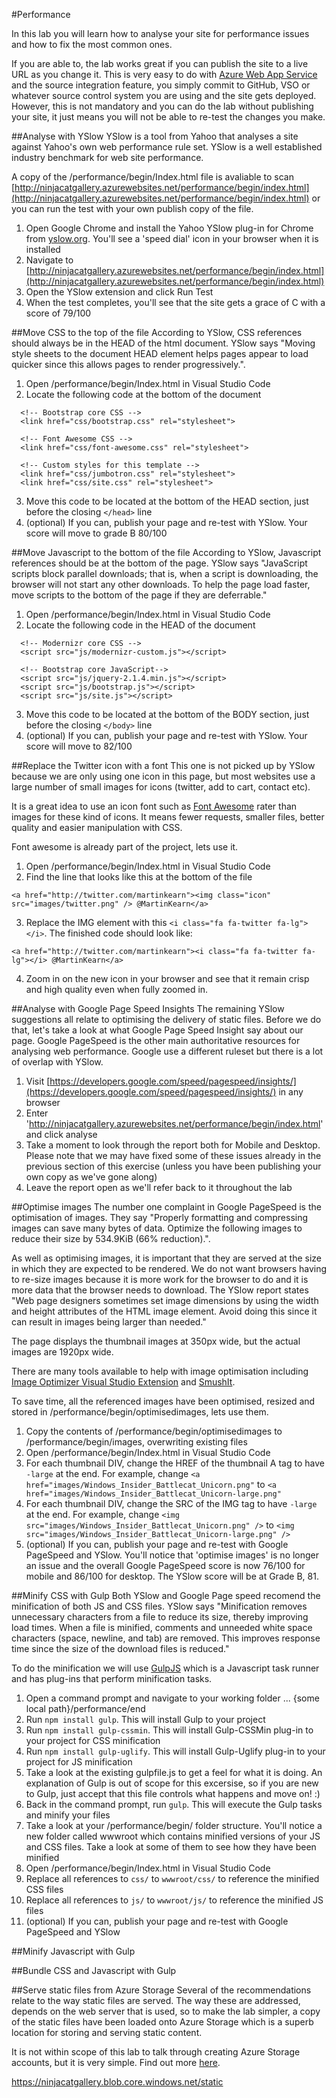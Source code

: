 #Performance

In this lab you will learn how to analyse your site for performance issues and how to fix the most common ones.

If you are able to, the lab works great if you can publish the site to a live URL as you change it. This is very easy to do with [Azure Web App Service](https://azure.microsoft.com/en-us/services/app-service/web/) and the source integration feature, you simply commit to GitHub, VSO or whatever source control system you are using and the site gets deployed. However, this is not mandatory and you can do the lab without publishing your site, it just means you will not be able to re-test the changes you make.

##Analyse with YSlow
YSlow is a tool from Yahoo that analyses a site against Yahoo's own web performance rule set. YSlow is a well established industry benchmark for web site performance.

A copy of the /performance/begin/Index.html file is avaliable to scan [http://ninjacatgallery.azurewebsites.net/performance/begin/index.html](http://ninjacatgallery.azurewebsites.net/performance/begin/index.html) or you can run the test with your own publish copy of the file.

1. Open Google Chrome and install the Yahoo YSlow plug-in for Chrome from [yslow.org](http://yslow.org/). You'll see a 'speed dial' icon in your browser when it is installed
2. Navigate to [http://ninjacatgallery.azurewebsites.net/performance/begin/index.html](http://ninjacatgallery.azurewebsites.net/performance/begin/index.html)
3. Open the YSlow extension and click Run Test
4. When the test completes, you'll see that the site gets a grace of C with a score of 79/100

##Move CSS to the top of the file
According to YSlow, CSS references should always be in the HEAD of the html document. YSlow says "Moving style sheets to the document HEAD element helps pages appear to load quicker since this allows pages to render progressively.".

1. Open /performance/begin/Index.html in Visual Studio Code
2. Locate the following code at the bottom of the document

```
  <!-- Bootstrap core CSS -->
  <link href="css/bootstrap.css" rel="stylesheet">

  <!-- Font Awesome CSS -->
  <link href="css/font-awesome.css" rel="stylesheet">

  <!-- Custom styles for this template -->
  <link href="css/jumbotron.css" rel="stylesheet">
  <link href="css/site.css" rel="stylesheet">
```  
3. Move this code to be located at the bottom of the HEAD section, just before the closing `</head>` line
4. (optional) If you can, publish your page and re-test with YSlow. Your score will move to grade B 80/100

##Move Javascript to the bottom of the file
According to YSlow, Javascript references should be at the bottom of the page. YSlow says "JavaScript scripts block parallel downloads; that is, when a script is downloading, the browser will not start any other downloads. To help the page load faster, move scripts to the bottom of the page if they are deferrable."

1. Open /performance/begin/Index.html in Visual Studio Code
2. Locate the following code in the HEAD of the document

```
  <!-- Modernizr core CSS -->
  <script src="js/modernizr-custom.js"></script>

  <!-- Bootstrap core JavaScript-->
  <script src="js/jquery-2.1.4.min.js"></script>
  <script src="js/bootstrap.js"></script>
  <script src="js/site.js"></script>
``` 
3. Move this code to be located at the bottom of the BODY section, just before the closing `</body>` line 
4. (optional) If you can, publish your page and re-test with YSlow. Your score will move to 82/100

##Replace the Twitter icon with a font
This one is not picked up by YSlow because we are only using one icon in this page, but most websites use a large number of small images for icons (twitter, add to cart, contact etc). 

It is a great idea to use an icon font such as [Font Awesome](http://fortawesome.github.io/Font-Awesome/) rater than images for these kind of icons. It means fewer requests, smaller files, better quality and easier manipulation with CSS.

Font awesome is already part of the project, lets use it.

1. Open /performance/begin/Index.html in Visual Studio Code
2. Find the line that looks like this at the bottom of the file

```
<a href="http://twitter.com/martinkearn"><img class="icon" src="images/twitter.png" /> @MartinKearn</a>
```

3. Replace the IMG element with this `<i class="fa fa-twitter fa-lg"></i>`. The finished code should look like:

```
<a href="http://twitter.com/martinkearn"><i class="fa fa-twitter fa-lg"></i> @MartinKearn</a>
```

4. Zoom in on the new icon in your browser and see that it remain crisp and high quality even when fully zoomed in.

##Analyse with Google Page Speed Insights
The remaining YSlow suggestions all relate to optimising the delivery of static files. Before we do that, let's take a look at what Google Page Speed Insight say about our page. Google PageSpeed is the other main authoritative resources for analysing web performance. Google use a different ruleset but there is a lot of overlap with YSlow.

1. Visit [https://developers.google.com/speed/pagespeed/insights/](https://developers.google.com/speed/pagespeed/insights/) in any browser
2. Enter 'http://ninjacatgallery.azurewebsites.net/performance/begin/index.html' and click analyse
3. Take a moment to look through the report both for Mobile and Desktop. Please note that we may have fixed some of these issues already in the previous section of this exercise (unless you have been publishing your own copy as we've gone along)
4. Leave the report open as we'll refer back to it throughout the lab

##Optimise images
The number one complaint in Google PageSpeed is the optimisation of images. They say "Properly formatting and compressing images can save many bytes of data. Optimize the following images to reduce their size by 534.9KiB (66% reduction).".

As well as optimising images, it is important that they are served at the size in which they are expected to be rendered. We do not want browsers having to re-size images because it is more work for the browser to do and it is more data that the browser needs to download. The YSlow report states "Web page designers sometimes set image dimensions by using the width and height attributes of the HTML image element. Avoid doing this since it can result in images being larger than needed."

The page displays the thumbnail images at 350px wide, but the actual images are 1920px wide.

There are many tools available to help with image optimisation including [Image Optimizer Visual Studio Extension](https://visualstudiogallery.msdn.microsoft.com/a56eddd3-d79b-48ac-8c8f-2db06ade77c3/) and [SmushIt](http://imgopt.com/).

To save time, all the referenced images have been optimised, resized and stored in /performance/begin/optimisedimages, lets use them.

1. Copy the contents of /performance/begin/optimisedimages to /performance/begin/images, overwriting existing files
2. Open /performance/begin/Index.html in Visual Studio Code
3. For each thumbnail DIV, change the HREF of the thumbnail A tag to have `-large` at the end. For example, change `<a href="images/Windows_Insider_Battlecat_Unicorn.png"` to `<a href="images/Windows_Insider_Battlecat_Unicorn-large.png"`
4. For each thumbnail DIV, change the SRC of the IMG tag to have `-large` at the end. For example, change `<img src="images/Windows_Insider_Battlecat_Unicorn.png" />` to `<img src="images/Windows_Insider_Battlecat_Unicorn-large.png" />`
5. (optional) If you can, publish your page and re-test with Google PageSpeed and YSlow. You'll notice that 'optimise images' is no longer an issue and the overall Google PageSpeed score is now 76/100 for mobile and 86/100 for desktop. The YSlow score will be at Grade B, 81.

##Minify CSS with Gulp
Both YSlow and Google Page speed recomend the minification of both JS and CSS files. YSlow says "Minification removes unnecessary characters from a file to reduce its size, thereby improving load times. When a file is minified, comments and unneeded white space characters (space, newline, and tab) are removed. This improves response time since the size of the download files is reduced."

To do the minification we will use [GulpJS](http://gulpjs.com) which is a Javascript task runner and has plug-ins that perform minification tasks.

1. Open a command prompt and navigate to your working folder ... {some local path}/performance/end
2. Run `npm install gulp`. This will install Gulp to your project
3. Run `npm install gulp-cssmin`. This will install Gulp-CSSMin plug-in to your project for CSS minification
3. Run `npm install gulp-uglify`. This will install Gulp-Uglify plug-in to your project for JS minification
4. Take a look at the existing gulpfile.js to get a feel for what it is doing. An explanation of Gulp is out of scope for this excersise, so if you are new to Gulp, just accept that this file controls what happens and move on! :)
5. Back in the command prompt, run `gulp`. This will execute the Gulp tasks and minify your files
6. Take a look at your /performance/begin/ folder structure. You'll notice a new folder called wwwroot which contains minified versions of your JS and CSS files. Take a look at some of them to see how they have been minified
7. Open /performance/begin/Index.html in Visual Studio Code
8. Replace all references to `css/` to `wwwroot/css/` to reference the minified CSS files
9. Replace all references to `js/` to `wwwroot/js/` to reference the minified JS files
10. (optional) If you can, publish your page and re-test with Google PageSpeed and YSlow

##Minify Javascript with Gulp

##Bundle CSS and Javascript with Gulp

##Serve static files from Azure Storage
Several of the recommendations relate to the way static files are served. The way these are addressed, depends on the web server that is used, so to make the lab simpler, a copy of the static files have been loaded onto Azure Storage which is a superb location for storing and serving static content.

It is not within scope of this lab to talk through creating Azure Storage accounts, but it is very simple. Find out more [here](https://azure.microsoft.com/en-us/documentation/articles/storage-introduction/).

https://ninjacatgallery.blob.core.windows.net/static